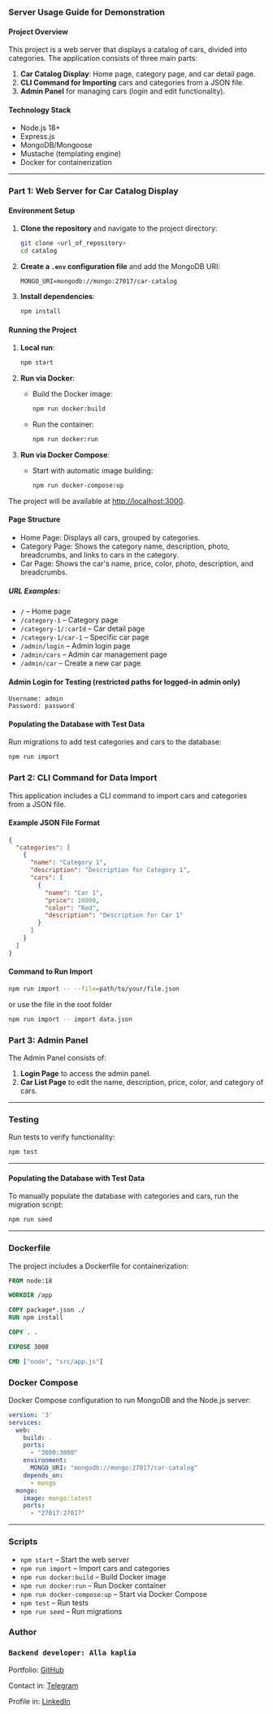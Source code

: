 ### Server Usage Guide for Demonstration

#### Project Overview

This project is a web server that displays a catalog of cars, divided into categories. The application consists of three main parts:
1. **Car Catalog Display**: Home page, category page, and car detail page.
2. **CLI Command for Importing** cars and categories from a JSON file.
3. **Admin Panel** for managing cars (login and edit functionality).

#### Technology Stack
- Node.js 18+
- Express.js
- MongoDB/Mongoose
- Mustache (templating engine)
- Docker for containerization

---

### Part 1: Web Server for Car Catalog Display

#### Environment Setup

1. **Clone the repository** and navigate to the project directory:
   ```bash
   git clone <url_of_repository>
   cd catalog
   ```

2. **Create a `.env` configuration file** and add the MongoDB URI:
   ```
   MONGO_URI=mongodb://mongo:27017/car-catalog
   ```

3. **Install dependencies**:
   ```bash
   npm install
   ```

#### Running the Project

1. **Local run**:
   ```bash
   npm start
   ```

2. **Run via Docker**:
   - Build the Docker image:
     ```bash
     npm run docker:build
     ```
   - Run the container:
     ```bash
     npm run docker:run
     ```

3. **Run via Docker Compose**:
   - Start with automatic image building:
     ```bash
     npm run docker-compose:up
     ```

The project will be available at [http://localhost:3000](http://localhost:3000).

#### Page Structure

- Home Page: Displays all cars, grouped by categories.
- Category Page: Shows the category name, description, photo, breadcrumbs, and links to cars in the category.
- Car Page: Shows the car's name, price, color, photo, description, and breadcrumbs.

##### URL Examples:
- `/` – Home page
- `/category-1` – Category page
- `/category-1/:carId` – Car detail page
- `/category-1/car-1` – Specific car page
- `/admin/login` – Admin login page
- `/admin/cars` – Admin car management page
- `/admin/car` – Create a new car page

#### Admin Login for Testing (restricted paths for logged-in admin only)
`Username: admin`  
`Password: password`

#### Populating the Database with Test Data

Run migrations to add test categories and cars to the database:
```bash
npm run import
```

### Part 2: CLI Command for Data Import

This application includes a CLI command to import cars and categories from a JSON file.

#### Example JSON File Format
```json
{
  "categories": [
    {
      "name": "Category 1",
      "description": "Description for Category 1",
      "cars": [
        {
          "name": "Car 1",
          "price": 10000,
          "color": "Red",
          "description": "Description for Car 1"
        }
      ]
    }
  ]
}
```

#### Command to Run Import

```bash
npm run import -- --file=path/to/your/file.json
```
or use the file in the root folder
```bash
npm run import -- import data.json
```

### Part 3: Admin Panel

The Admin Panel consists of:
1. **Login Page** to access the admin panel.
2. **Car List Page** to edit the name, description, price, color, and category of cars.

---

### Testing

Run tests to verify functionality:
```bash
npm test
```

---

#### Populating the Database with Test Data

To manually populate the database with categories and cars, run the migration script:

```bash
npm run seed
```

---

### Dockerfile

The project includes a Dockerfile for containerization:

```Dockerfile
FROM node:18

WORKDIR /app

COPY package*.json ./
RUN npm install

COPY . .

EXPOSE 3000

CMD ["node", "src/app.js"]
```

### Docker Compose

Docker Compose configuration to run MongoDB and the Node.js server:

```yaml
version: '3'
services:
  web:
    build: .
    ports:
      - "3000:3000"
    environment:
      MONGO_URI: "mongodb://mongo:27017/car-catalog"
    depends_on:
      - mongo
  mongo:
    image: mongo:latest
    ports:
      - "27017:27017"
```

---

### Scripts

- `npm start` – Start the web server
- `npm run import` – Import cars and categories
- `npm run docker:build` – Build Docker image
- `npm run docker:run` – Run Docker container
- `npm run docker-compose:up` – Start via Docker Compose
- `npm test` – Run tests
- `npm run seed` – Run migrations

### Author
### `Backend developer: Alla kaplia`
Portfolio: [GitHub](https://github.com/AllaKaplia)

Contact in: [Telegram](https://t.me/AllaKaplia)

Profile in: [LinkedIn](https://www.linkedin.com/in/alla-kaplia/)
